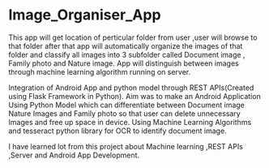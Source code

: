 # Image_Organiser_App
This app will get location of perticular folder from user ,user will browse to that folder after that app will automatically organize the images of that folder and classify all images into 3 subfolder called Document image , Family photo and Nature image. App will distinguish between images through machine learning algorithm running on server.


Integration of Android App and python model through REST APIs(Created using Flask Framework in Python).
Aim was to make an Android Application Using Python Model which can differentiate between Document image
Nature Images and Family photo so that user can delete unnecessary Images and free up space in device.
Using Machine Learning Algorithms and tesseract python library for OCR to identify document image.

I have learned lot from this project about Machine learning ,REST APIs ,Server and Android App Development.
